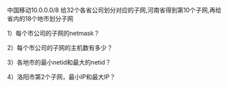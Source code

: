 中国移动10.0.0.0/8 给32个各省公司划分对应的子网,河南省得到第10个子网,再给省内的18个地市划分子网

1）每个市公司的子网的netmask？

2）每个市公司的子网的主机数有多少？

3）各地市的最小netid和最大的netid？

4）洛阳市第2个子网，最小IP和最大IP？

